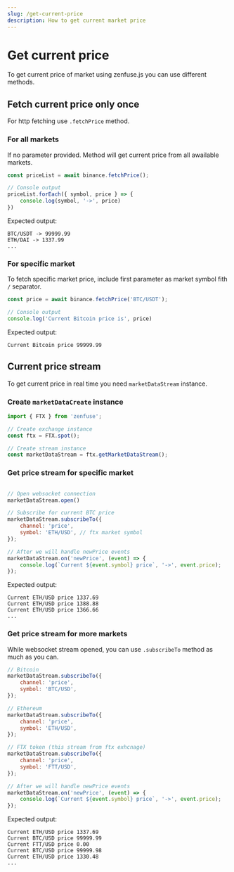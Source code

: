 ```yaml
---
slug: /get-current-price
description: How to get current market price 
---
```


# Get current price

To get current price of market using zenfuse.js you can use different methods.

## Fetch current price only once

For http fetching use `.fetchPrice` method.

### For all markets

If no parameter provided. Method will get current price from all awailable markets.

```js
const priceList = await binance.fetchPrice();

// Console output
priceList.forEach({ symbol, price } => {
    console.log(symbol, '->', price)
})
```
Expected output:
```
BTC/USDT -> 99999.99
ETH/DAI -> 1337.99
...
```
### For specific market

To fetch specific market price, include first parameter as market symbol fith `/` separator.

```js
const price = await binance.fetchPrice('BTC/USDT');

// Console output
console.log('Current Bitcoin price is', price)
```
Expected output:
```
Current Bitcoin price 99999.99
```

## Current price stream

To get current price in real time you need `marketDataStream` instance.

### Create `marketDataCreate` instance

```js
import { FTX } from 'zenfuse';

// Create exchange instance
const ftx = FTX.spot();

// Create stream instance
const marketDataStream = ftx.getMarketDataStream();
```

### Get price stream for specific market

```js

// Open websocket connection
marketDataStream.open()

// Subscribe for current BTC price
marketDataStream.subscribeTo({
    channel: 'price',
    symbol: 'ETH/USD', // ftx market symbol
});

// After we will handle newPrice events
marketDataStream.on('newPrice', (event) => {
    console.log(`Current ${event.symbol} price`, '->', event.price);
});
```

Expected output:
```
Current ETH/USD price 1337.69
Current ETH/USD price 1388.88
Current ETH/USD price 1366.66
...
```

### Get price stream for more markets

While websocket stream opened, you can use `.subscribeTo` method as much as you can.

```js
// Bitcoin
marketDataStream.subscribeTo({
    channel: 'price',
    symbol: 'BTC/USD',
});

// Ethereum
marketDataStream.subscribeTo({
    channel: 'price',
    symbol: 'ETH/USD',
});

// FTX token (this stream from ftx exhcnage)
marketDataStream.subscribeTo({
    channel: 'price',
    symbol: 'FTT/USD',
});

// After we will handle newPrice events
marketDataStream.on('newPrice', (event) => {
    console.log(`Current ${event.symbol} price`, '->', event.price);
});
```
Expected output:
```
Current ETH/USD price 1337.69
Current BTC/USD price 99999.99
Current FTT/USD price 0.00
Current BTC/USD price 99999.98
Current ETH/USD price 1330.48
...
```

